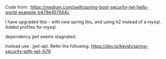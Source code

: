 Code from : 
    https://medium.com/swlh/spring-boot-security-jwt-hello-world-example-b479e457664c

I have upgraded this - with new spring libs, and using h2 instead of a mysql.
Added profiles for mysql.  

dependency jjwt seems stagnated. 

Instead use : jjwt-api. 
Refer the following: 
    https://dev.to/keysh/spring-security-with-jwt-3j76